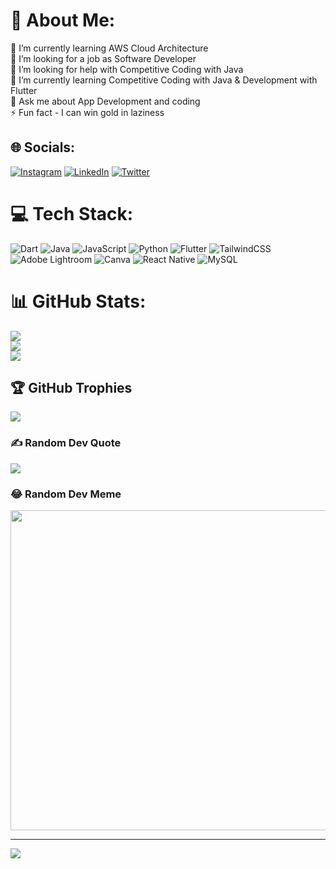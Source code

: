 # 💫 About Me:
🔭 I’m currently learning AWS Cloud Architecture<br>👯 I’m looking for a job as Software Developer <br>🤝 I’m looking for help with Competitive Coding with Java<br>🌱 I’m currently learning Competitive Coding with Java &  Development with Flutter<br>💬 Ask me about App Development and coding<br>⚡ Fun fact - I can win gold in laziness


## 🌐 Socials:
[![Instagram](https://img.shields.io/badge/Instagram-%23E4405F.svg?logo=Instagram&logoColor=white)](https://instagram.com/_saksham_bajpai) [![LinkedIn](https://img.shields.io/badge/LinkedIn-%230077B5.svg?logo=linkedin&logoColor=white)](https://www.linkedin.com/in/saksham-bajpai-850041201/) [![Twitter](https://img.shields.io/badge/Twitter-%231DA1F2.svg?logo=Twitter&logoColor=white)](https://twitter.com/_saksham_bajpai) 

# 💻 Tech Stack:
![Dart](https://img.shields.io/badge/dart-%230175C2.svg?style=for-the-badge&logo=dart&logoColor=white) ![Java](https://img.shields.io/badge/java-%23ED8B00.svg?style=for-the-badge&logo=java&logoColor=white) ![JavaScript](https://img.shields.io/badge/javascript-%23323330.svg?style=for-the-badge&logo=javascript&logoColor=%23F7DF1E) ![Python](https://img.shields.io/badge/python-3670A0?style=for-the-badge&logo=python&logoColor=ffdd54) ![Flutter](https://img.shields.io/badge/Flutter-%2302569B.svg?style=for-the-badge&logo=Flutter&logoColor=white) ![TailwindCSS](https://img.shields.io/badge/tailwindcss-%2338B2AC.svg?style=for-the-badge&logo=tailwind-css&logoColor=white) ![Adobe Lightroom](https://img.shields.io/badge/Adobe%20Lightroom-31A8FF.svg?style=for-the-badge&logo=Adobe%20Lightroom&logoColor=white) ![Canva](https://img.shields.io/badge/Canva-%2300C4CC.svg?style=for-the-badge&logo=Canva&logoColor=white) ![React Native](https://img.shields.io/badge/react_native-%2320232a.svg?style=for-the-badge&logo=react&logoColor=%2361DAFB) ![MySQL](https://img.shields.io/badge/mysql-%2300f.svg?style=for-the-badge&logo=mysql&logoColor=white)
# 📊 GitHub Stats:
![](https://github-readme-stats.vercel.app/api?username=Saksham-Bajpai&theme=radical&hide_border=false&include_all_commits=true&count_private=true)<br/>
![](https://github-readme-streak-stats.herokuapp.com/?user=Saksham-Bajpai&theme=radical&hide_border=false)<br/>
![](https://github-readme-stats.vercel.app/api/top-langs/?username=Saksham-Bajpai&theme=radical&hide_border=false&include_all_commits=true&count_private=true&layout=compact)

## 🏆 GitHub Trophies
![](https://github-profile-trophy.vercel.app/?username=Saksham-Bajpai&theme=discord&no-frame=false&no-bg=true&margin-w=4)

### ✍️ Random Dev Quote
![](https://quotes-github-readme.vercel.app/api?type=horizontal&theme=radical)

### 😂 Random Dev Meme
<img src="https://random-memer.herokuapp.com/" width="512px"/>

---
[![](https://visitcount.itsvg.in/api?id=Saksham-Bajpai&icon=6&color=0)](https://visitcount.itsvg.in)

<!-- Proudly created with GPRM ( https://gprm.itsvg.in ) -->
